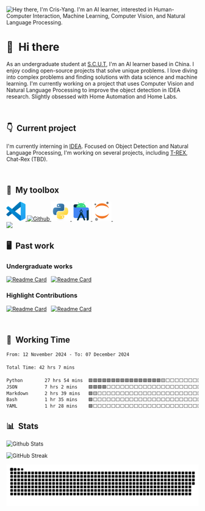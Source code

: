 ![Hey there, I'm Cris-Yang. I'm an AI learner, interested in Human-Computer Interaction, Machine Learning, Computer Vision, and Natural Language Processing.](header.gif)


# 👋 &nbsp;Hi there

As an undergraduate student at [S.C.U.T](https://www.scut.edu.cn/), I'm an AI learner based in China. I enjoy coding open-source projects that solve unique problems. I love diving into complex problems and finding solutions with data science and machine learning. I'm currently working on a project that uses Computer Vision and Natural Language Processing to improve the object detection in IDEA research. Slightly obsessed with Home Automation and Home Labs. 

&nbsp;

## 👇 &nbsp;Current project

I'm currently interning in [IDEA](https://github.com/IDEA-Research/). Focused on Object Detection and Natural Language Processing, I'm working on several projects, including [T-REX](https://github.com/IDEA-Research/T-Rex), Chat-Rex (TBD).


<!-- ![Tweetormator](/assets/tweetormator.jpg) -->

<!-- &nbsp;

## ✏️ &nbsp;Blog posts

<!-- BLOG-POST-LIST:START -->
<!-- - [Reverse engineering Reolink cameras for custom scenes and modes with Home Automation](https://cyris.io/blog/reverse-engineer-reolink)
- [Reverse engineering a private API with MITM Proxy](https://cyris.io/blog/reverse-engineer-api-copy)
- [Generating dynamic images on the fly for Email Marketing](https://cyris.io/blog/canvas-image-generation)
- [Use Twitter to find developer friends near you](https://cyris.io/blog/find-developer-friends) -->
<!-- BLOG-POST-LIST:END --> 

&nbsp;

## 🧰 &nbsp;My toolbox

<!-- &nbsp;<img  src="https://raw.githubusercontent.com/devicons/devicon/1119b9f84c0290e0f0b38982099a2bd027a48bf1/icons/vscode/vscode-original.svg" url="https://code.visualstudio.com/" alt="VSCode" width="50" height="50"/> &nbsp;<img  src="https://github.com/CyrisXD/CyrisXD/raw/master/assets/Github.png" alt="Github"/>  -->
  <!-- VSCode Icon with link -->
  <a href="https://code.visualstudio.com/" target="_blank" title="VSCode官网">
    <img src="https://raw.githubusercontent.com/devicons/devicon/1119b9f84c0290e0f0b38982099a2bd027a48bf1/icons/vscode/vscode-original.svg" 
         alt="VSCode" width="50" height="50">
  </a>
</a>
  <!-- Github Icon with link -->
  <a href="https://github.com/" target="_blank" title="GitHub官网">
    <img src="https://github.com/CyrisXD/CyrisXD/raw/master/assets/Github.png" 
         alt="Github" width="50" height="50">
  </a>

  <a href="https://www.python.org/" target="_blank" title="Python官网">
    <img src="https://raw.githubusercontent.com/devicons/devicon/master/icons/python/python-original.svg" 
         alt="Python" width="50" height="50">
  </a>

  <!-- Android Studio Icon with link -->
  <a href="https://developer.android.com/studio" target="_blank" title="Android Studio官网">
    <img src="https://raw.githubusercontent.com/devicons/devicon/master/icons/androidstudio/androidstudio-original.svg" 
         alt="Android Studio" width="50" height="50">
  </a>
    <!-- Jupyter Notebook Icon with link -->
  <a href="https://jupyter.org/" target="_blank" title="Jupyter Notebook官网">
    <img src="https://raw.githubusercontent.com/devicons/devicon/master/icons/jupyter/jupyter-original.svg" 
         alt="Jupyter Notebook" width="50" height="50">
  </a>
&nbsp;
<div > <img src="https://github-readme-stats.vercel.app/api/top-langs/?username=CRIS-YANGYQ&layout=compact&bg_color=0d1116&title_color=ce09ec&text_color=a4aacb&icon_color=007ec6" /> </div>


## 🖥 &nbsp;Past work

### Undergraduate works
[![Readme Card](https://github-readme-stats.vercel.app/api/pin/?username=CRIS-YANGYQ&repo=2023CUMCM-C&bg_color=0d1116&title_color=ce09ec&text_color=a4aacb&icon_color=007ec6)](https://github.com/CRIS-YANGYQ/2023CUMCM-C) &nbsp; [![Readme Card](https://github-readme-stats.vercel.app/api/pin/?username=CRIS-YANGYQ&repo=SRP-2022&bg_color=0d1116&title_color=ce09ec&text_color=a4aacb&icon_color=007ec6)](https://github.com/CRIS-YANGYQ/SRP-2022)

### Highlight Contributions
[![Readme Card](https://github-readme-stats.vercel.app/api/pin/?username=IDEA-Research&repo=ChatRex&bg_color=0d1116&title_color=ce09ec&text_color=a4aacb&icon_color=007ec6)](https://github.com/IDEA-Research/ChatRex) &nbsp; [![Readme Card](https://github-readme-stats.vercel.app/api/pin/?username=IDEA-Research&repo=T-Rex&bg_color=0d1116&title_color=ce09ec&text_color=a4aacb&icon_color=007ec6)](https://github.com/IDEA-Research/T-Rex)

&nbsp;
## 🌱 &nbsp;Working Time
<!--START_SECTION:waka-->

```txt
From: 12 November 2024 - To: 07 December 2024

Total Time: 42 hrs 7 mins

Python        27 hrs 54 mins  🟩🟩🟩🟩🟩🟩🟩🟩🟩🟩🟩🟩🟩🟩🟩🟩🟨⬜⬜⬜⬜⬜⬜⬜⬜   66.23 %
JSON          7 hrs 2 mins    🟩🟩🟩🟩⬜⬜⬜⬜⬜⬜⬜⬜⬜⬜⬜⬜⬜⬜⬜⬜⬜⬜⬜⬜⬜   16.71 %
Markdown      2 hrs 39 mins   🟩🟨⬜⬜⬜⬜⬜⬜⬜⬜⬜⬜⬜⬜⬜⬜⬜⬜⬜⬜⬜⬜⬜⬜⬜   06.33 %
Bash          1 hr 35 mins    🟩⬜⬜⬜⬜⬜⬜⬜⬜⬜⬜⬜⬜⬜⬜⬜⬜⬜⬜⬜⬜⬜⬜⬜⬜   03.78 %
YAML          1 hr 28 mins    🟩⬜⬜⬜⬜⬜⬜⬜⬜⬜⬜⬜⬜⬜⬜⬜⬜⬜⬜⬜⬜⬜⬜⬜⬜   03.52 %
```

<!--END_SECTION:waka-->
## 📊 &nbsp;Stats

![Github Stats](https://github-readme-stats.vercel.app/api?username=CRIS-YANGYQ&hide=contribs,prs&show_icons=true&bg_color=0d1116&title_color=ce09ec&text_color=a4aacb&icon_color=007ec6)

![GitHub Streak](https://github-readme-streak-stats.herokuapp.com/?user=CRIS-YANGYQ&theme=dark&count_private=true&bg_color=0d1116&title_color=ce09ec&text_color=a4aacb&icon_color=007ec6)



<img src="./assets/dark-contribution.svg" alt="GitHub User Contribution" />
